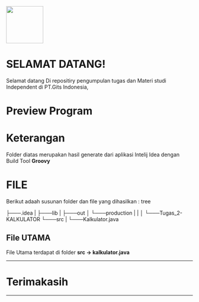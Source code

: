 <img height="100em" src="https://github-readme-stats.vercel.app/api?username=aziez&show_icons=true&hide_border=true&&count_private=true&include_all_commits=true" />

 # SELAMAT DATANG!

Selamat datang Di repositiry pengumpulan tugas dan Materi studi Independent di PT.Gits Indonesia,

# Preview Program


# Keterangan

Folder diatas merupakan hasil generate dari aplikasi Intelij Idea dengan Build Tool **Groovy**

# FILE
Berikut adaah susunan folder dan file yang dihasilkan :
tree

├───.idea
|
├───lib
|
├───out
│   └───production
|       |
│       └───Tugas_2-KALKULATOR
└───src
      |
      └───Kalkulator.java

## File UTAMA

 File Utama terdapat di folder **src -> kalkulator.java**

***

# Terimakasih

***
